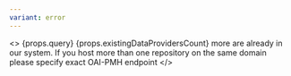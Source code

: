 ```yaml
---
variant: error
---
```


<>
{props.query} {props.existingDataProvidersCount} more are already in our system.
 If you host more than one repository on the same domain please specify exact OAI-PMH endpoint
</>
